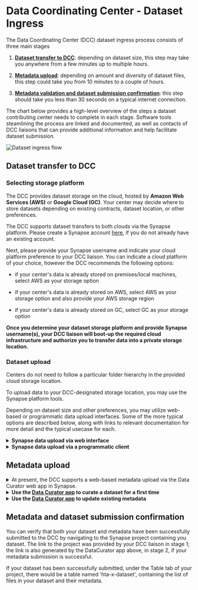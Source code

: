 # Data Coordinating Center - Dataset Ingress

The Data Coordinating Center (DCC) dataset ingress process consists of three main stages

1. [__Dataset transfer to DCC__](#data_transfer): depending on dataset size, this step may take you anywhere from a few minutes up to multiple hours.

2. [__Metadata upload__](#metadata_upload): depending on amount and diversity of dataset files, this step could take you from 10 minutes to a couple of hours.

3. [__Metadata validation and dataset submission confirmation__](#submission_confirmation): this step should take you less than 30 seconds on a typical internet connection.

The chart below provides a high-level overview of the steps a dataset contributing center needs to complete in each stage. Software tools steamlining the process are linked and documented, as well as contacts of DCC liaisons that can provide additional information and help facilitate dataset submission.

![Dataset ingress flow](https://github.com/Sage-Bionetworks/HTAN-data-pipeline/blob/dev/doc/img/overall_ingress_flow.png)

<a name = "data_transfer"></a>
## Dataset transfer to DCC

### Selecting storage platform

The DCC provides dataset storage on the cloud, hosted by __Amazon Web Services (AWS)__ or __Google Cloud (GC)__. 
Your center may decide where to store datasets depending on existing contracts, dataset location, or other preferences. 

The DCC supports dataset transfers to both clouds via the Synapse platform. Please create a Synapse account <a href="https://www.synapse.org/" target = "_blank">here</a>, if you do not already have an existing account. 

Next, please provide your Synapse username and indicate your cloud platform preference to your DCC liaison. You can indicate a cloud platform of your choice, however the DCC recommends the following options:

- if your center's data is already stored on premises/local machines, select AWS as your storage option

- if your center's data is already stored on AWS, select AWS as your storage option and also provide your AWS storage region

- if your center's data is already stored on GC, select GC as your storage option

__Once you determine your dataset storage platform and provide Synapse username(s), your DCC liaison will boot-up the required cloud infrastructure and authorize you to transfer data into a private storage location.__

### Dataset upload

Centers do not need to follow a particular folder hierarchy in the provided cloud storage location.

To upload data to your DCC-designated storage location, you may use the Synapse platform tools.

Depending on dataset size and other preferences, you may utilize web-based or programmatic data upload interfaces. Some of the more typical options are described below, along with links to relevant documentation for more detail and the typical usecase for each.

<details><summary><b>Synapse data upload via web interface</b></summary>
<blockquote>
This option would typically be useful for uploading files residing on your local machine to a Synapse cloud storage location. You can follow the steps below to complete a data upload:

  <details><summary>Navigate to your project, following the Synapse link provided by your DCC liaison</summary> 
  <blockquote> If prompted, please login with your Synapse account (or an associated Google account).</blockqoute>
  </details>

  <details><summary>Create a folder to store your first dataset.</summary>
  <blockquote>
    
  - Go to the Files tab 
     
<img width="1419" alt="Screen Shot 2019-10-15 at 4 03 02 PM" src="https://user-images.githubusercontent.com/15043209/66940461-d7ec6600-eff9-11e9-9825-18b6b1e3f014.png">
    
   - Create a folder (click on Files Tools -> Add New folder) 
    
<img width="1420" alt="Screen Shot 2019-10-15 at 4 03 13 PM" src="https://user-images.githubusercontent.com/15043209/66940495-e20e6480-eff9-11e9-8119-0c867b36cc65.png">
  </blockquote>
  </details>

  <details><summary>Go to your folder and upload the files from your dataset (click on Folder tools -> Upload or Link to a File)</summary>
  <blockquote>

<img width="1421" alt="Screen Shot 2019-10-15 at 4 03 22 PM" src="https://user-images.githubusercontent.com/15043209/66940511-ea669f80-eff9-11e9-9060-1095ed6682f9.png">

   * Once uploaded you can preview your files:
<img width="1422" alt="Screen Shot 2019-10-15 at 4 03 55 PM" src="https://user-images.githubusercontent.com/15043209/66940539-f6eaf800-eff9-11e9-8988-57ad3c0b2ab6.png">
  </blockquote>
  </details>
</blockquote>
</details>

<details><summary><b>Synapse data upload via a programmatic client</b></summary>
<blockquote>
This option would typically be most suitable for upload of files residing on a cloud or your local machine; and in case of uploading large-number and/or large-size files.

You can modify the Python code vignette below for your particular dataset upload. For equivalent functionality in R or CLI, please refer to the Synapse documentation [here](https://docs.synapse.org/articles/getting_started_clients.html). 

To get started, first install the Synapse Python client:

```
pip install synapseclient
```

- To upload a dataset from a local folder to a Synapse storage location, you can modify the script below

```python
# the python Synapse client module
import synapseclient

# Synapse will organize your data files in a folder within project
# these are the corresponding Synapse modules
from synapseclient import Project, Folder, File

# Name an dcreate the folder that will store your dataset; 
# you can use a name representative for your particular dataset, e.g. hta-x-dataset
# for the parent parameter, please enter the synapse project ID provided by your DCC liaison
data_folder = Folder('hta-x-dataset', parent='syn123')

# create the folder on Synapse
data_folder = syn.store(data_folder)

# point to files you'd like to upload in your dataset; note that the description field is optional
# the code below would upload two files to your folder
test_entity = File('/path/to/data/file1.txt', description='file 1', parent=data_folder)
test_entity = syn.store(test_entity)

test_entity = File('/path/to/data/file1.txt', description='file 2', parent=data_folder)
test_entity = syn.store(test_entity)
```

<!--
* Dataset upload from an existing S3 location to Synapse:

```python
if (isAwesome){
  return true
}
```
-->
</blockquote>
</details>


<!--
<details><summary><b>AWS data upload via web interface</b></summary>
<blockquote>
This option would typically be useful for upload of files residing on your local machine to an AWS S3 storage location. You can follow the steps below to complete a data upload.

<details><summary>Login to your AWS console</summary> 
  <blockquote>Please login using the AWS account you have provided to your DCC liaison, in order to access the DCC AWS bucket.   </blockquote>
</details>

<details><summary>Navigate to the storage-bucket location provided by your DCC liaison</summary>
 <blockquote>
   
 * To find a bucket named 'hta-x' you can click on Services -> S3
 ![AWS S3 navigation](https://github.com/Sage-Bionetworks/HTAN-data-pipeline/blob/dev/doc/img/aws_s3_console.png)
 

 * Locate the hta-x bucket in the list and click on it to various the bucket management options
  ![AWS S3 bucket](https://github.com/Sage-Bionetworks/HTAN-data-pipeline/blob/dev/doc/img/aws_bucket_view.png)
  
</blockquote>
</details>

<details><summary>Create a folder to store your first dataset and upload your files there</summary>
 <blockquote>

* Click on 'Create folder'; name your folder to reflect the dataset name you'd like (e.g. hta-x-dataset); you can proceed with the default bucket settings for the folder
![AWS S3 dataset](https://github.com/Sage-Bionetworks/HTAN-data-pipeline/blob/dev/doc/img/aws_create_dataset.png)

* Click on the folder that you have created; click 'Upload'; you can drag and drop or browse to the files you'd like to upload
![AWS S3 upload](https://github.com/Sage-Bionetworks/HTAN-data-pipeline/blob/dev/doc/img/aws_dataset_upload.png)

</blockquote>
</details>

</blockquote>
</details>


<details><summary><b>AWS data upload via command line client</b></summary>
<blockquote>
This option would typically be most suitable for upload of files residing on a cloud or your local machine; and in case of uploading large-number and/or large-size files.

You can modify the CLI code vignette below for your particular dataset upload. For equivalent functionality in Python, please refer to the AWS documentation [here](https://boto3.amazonaws.com/v1/documentation/api/latest/index.html). 

- To upload a dataset from a local folder to a S3 storage location, you can modify the script below
```
CLI code
```

- To copy a dataset from an existing S3 bucket to another AWS S3 storage location, you can modify the script below
```
CLI code
```
</blockquote>
</details>


<details><summary><b>Google Cloud (GC) data upload via web interface</b></summary>
<blockquote>
This option would typically be useful for upload of files residing on your local machine to a Google Cloud Bucket (GCB) storage location. You can follow the steps below to complete a data upload:

Navigate to the GC storage location provided by your DCC liaison, which would look like:
ht<span>tps://</span>storage.cloud.google.com/hta-x

![GC console project screenshot](https://github.com/Sage-Bionetworks/HTAN-data-pipeline/blob/dev/doc/img/gc_project_console.png)

Click on the folder corresponding to your dataset, e.g. hta-x-dataset 

Drag and drop files; or use the 'Upload files' (or 'Upload folder') buttons. 

When your files have been uploaded successfully you should see them in your console:

![GC console project screenshot](https://github.com/Sage-Bionetworks/HTAN-data-pipeline/blob/dev/doc/img/gc_file_upload_complete.png)
</blockquote>
</details>

<details><summary><b>Google Cloud (GC) data upload via a programmatic client</b></summary>
<blockquote>
This option would typically be most suitable for upload of files residing on a cloud or your local machine; and in case of uploading large-number and/or large-size files.

To get started with the Python Google Cloud client library, if you have not already, on your command line please run

```
pip install --upgrade google-cloud-storage google-auth oauthlib
```

You can modify the Python code vignettes below for your particular dataset upload. For equivalent functionality in other programming languages, or for more details on installing Python, please refer to the GC documentation [here](https://cloud.google.com/storage/docs/reference/libraries).


- To upload a dataset from a local folder to a GC storage location provided by a DCC liaison, you can modify the script below

```python

# library that allows interacting with Google CLoud Buckets
from google.cloud import storage

# Explicitly use service account credentials by specifying the private key
# file provided by your DCC liaison
client = storage.Client.from_service_account_json('DCC_hta-x_credentials.json')
        
# specify GC bucket provided by your DCC liaison
bucket = client.get_bucket('hta-x')

# prepare a location for the uploaded file (e.g. the dataset folder in the DCC provided bucket)
blob = bucket.blob('hta-x-dataset/file1.txt')
# upload the file to the bucket by specifying the path to the local file you want to upload
blob.upload_from_filename('./file1.txt')

# note that the GC storage client supports various options (e.g. returniung signed url to uploaded objects; please refer to more detailed documentation here: https://googleapis.dev/python/storage/latest/client.html)
```

- To copy a dataset from an existing GCB bucket to a GCB storage location provided by a DCC liaison, you can modify the script below

```python
"""Copies a blob from your storage bucket to a DCC bucket."""
client = storage.Client.from_service_account_json('DCC_hta-x_credentials.json')

# specify your (source) bucket
source_bucket = client.get_bucket('your bucket name')
# specify the source file (including path to the source file in your bucket, if the file is in a folder in your bucket)
source_blob = source_bucket.blob('path to file in your bucket')

# specify the DCC provided bucket name
destination_bucket = storage_client.get_bucket('hta-x')

# prepare a location for the copied file on the DCC provided bucket (e.g. the dataset folder in the DCC provided bucket)
new_blob = source_bucket.copy_blob(source_blob, destination_bucket, 'hta-x/hta-x-dataset')

 print('File {} in bucket {} copied to file {} in bucket {}.'.format(
        source_blob.name, source_bucket.name, new_blob.name,
        destination_bucket.name))
```
</blockquote>
</details>
-->
</hr>

<a name="metadata_upload"></a>
## Metadata upload

<details><summary>At present, the DCC supports a web-based metadata upload via the Data Curator web app in Synapse.</summary> 
 <blockquote>
  
   We are working on providing 
   
   1. a Python package for programmatic metadata upload and management; 
   and 
   2. an API for programmatic metadata upload and management. 
   
   These will be available in the next release of the DCC data pipeline. Please check with your DCC liaison on details.
 
 </blockquote>
</details>

<details><summary><b>Use the <a href = "https://www.synapse.org/#!Wiki:syn20681266/ENTITY">Data Curator app</a> to curate a dataset for a first time</b></summary>
  <blockquote>
    
   You have already transfered your dataset to the DCC - congratulations! If you have not, please follow the instructions [here](#data_transfer). 
    
   Please provide the metadata for your dataset using the Data Curator app. Here we assume your dataset is named 'hta-x-dataset'.
    
  <details><summary>Access the <a href = "https://www.synapse.org/#!Wiki:syn20681266/ENTITY">Data Curator app</a></summary>
  <blockquote>
  
  If you are prompted to login to Synapse, please use your Synapse account (or associated Google account).
  
  </blockquote>
  </details>
  
  <details><summary>In the app, from the first tab, select your project (e.g. hta-x, corresponds to your bucket name if you have uploaded your dataset directly to a AWS or GC bucket); your dataset (e.g. hta-x-dataset, corresponds to a folder name in your bucket); and the metadata template you would like to use (e.g. scRNASeq if providing metadata for a scRNASeq dataset); if you don't see the correct template for your dataset, you can select the "Minimal Metadata" template and <i>contact your DCC liaison</i>.</summary>
  <blockquote>
    
![DataCurator project selection](https://github.com/Sage-Bionetworks/HTAN-data-pipeline/blob/dev/doc/img/data_curator_project_selection.png)   
   
  </blockquote>
  </summary>
</details>
  

<details><summary>Once you have selected your dataset and metadata template, navigate to the second tab "Get Metadata Template" and click on "Link to Google Sheets Template". This will generate a link to a Google spreadsheet containing an empty template for you to complete with metadata, for each of the files in your dataset. </summary>
  <blockquote>

<img width="1419" alt="3" src="https://user-images.githubusercontent.com/15043209/66961248-10546a00-f023-11e9-8cc0-fd5e4f07dd08.png">
 
 <img width="1418" alt="4" src="https://user-images.githubusercontent.com/15043209/66961254-15b1b480-f023-11e9-872b-2e7d6521b898.png">
 
 </blockquote>
  </details>

<details><summary>You can fill out the sheet on the web, using dropdowns with allowed values and other standard Google Sheet features.</summary>
  <blockquote>

 <img width="1430" alt="5" src="https://user-images.githubusercontent.com/15043209/66961318-41349f00-f023-11e9-9107-466bdab77034.png"> 
 
<img width="1434" alt="Screen Shot 2019-10-15 at 4 06 43 PM" src="https://user-images.githubusercontent.com/15043209/66962305-86f26700-f025-11e9-92dc-254a75ef41f9.png">

Note that you can also save the spreadsheet as a CSV file and use a method of your choice to fill it out. The metadata CSV will be validated by the Data Curator app before submission in any case.
  
 </blockquote>
 </details>
  

<details><summary>Once filled in, you can save your spreadsheet as a CSV (File -> Download -> Comma-separated Value...)</summary>
  <blockquote>
    
<img width="1428" alt="Screen Shot 2019-10-15 at 4 07 06 PM" src="https://user-images.githubusercontent.com/15043209/66962318-8fe33880-f025-11e9-8426-4ce26de5a2c9.png">

  </blockquote>
</details>

<details><summary>Next: navigate to the third tab "Submit & Validate Metadata"</summary>
  <blockquote>

<img width="1422" alt="Screen Shot 2019-10-15 at 4 07 36 PM" src="https://user-images.githubusercontent.com/15043209/66962329-95d91980-f025-11e9-9fe4-7c44b0d13d42.png">

  </blockquote>
</details>

<details><summary>Upload your saved CSV.</summary>
  <blockquote>

<img width="1417" alt="Screen Shot 2019-10-15 at 4 08 00 PM" src="https://user-images.githubusercontent.com/15043209/66962344-9e315480-f025-11e9-9547-9d5ca3d713ca.png">


 * If upload was successful, you will see your  metadata entries in the Metadata Preview 

<img width="1402" alt="Screen Shot 2019-10-15 at 4 08 14 PM" src="https://user-images.githubusercontent.com/15043209/66962357-a5586280-f025-11e9-8eb8-7acfc48a54ef.png">

  </blockquopte>
</details>

<details><summary>Click "Validate Metadata"</summary>
 <blockquote>
   
 * If your metadata is valid, you will see a corresponding message and a "Submit" button will become available.
 
<img width="1404" alt="Screen Shot 2019-10-15 at 4 08 39 PM" src="https://user-images.githubusercontent.com/15043209/66962370-aab5ad00-f025-11e9-890b-8a2b3209c202.png">

* Clicking the "Submit" button confirms that this dataset has been curated according to the relevant DCC  data model. You will receive a link to your metadata in the Synapse system.

<img width="1413" alt="Screen Shot 2019-10-15 at 4 08 50 PM" src="https://user-images.githubusercontent.com/15043209/66962379-b1442480-f025-11e9-9407-34dc6e33952d.png">

</blockquote>
</details>


<details><summary> <span style="color:green">If your metadata has been validated and submitted successfully, your metadata will appear in the "Files and Metadata" Table in your Synapse Project.</span></summary>
  <blockquote>

<img width="1426" alt="Screen Shot 2019-10-15 at 4 13 12 PM" src="https://user-images.githubusercontent.com/15043209/66963842-98d60900-f029-11e9-83d9-cb81d0842624.png">

  </blockquote>
</details>


<details><summary><span style="color:red"> If you receive an error upon pressing the "Validate Metadata" button, the metadata template-cells causing the error will be highlighted, along with a corresponding list of error details</span></summary>
  <blockquote>
  
<img width="1401" alt="Screen Shot 2019-10-15 at 4 28 03 PM" src="https://user-images.githubusercontent.com/15043209/66964059-4ea15780-f02a-11e9-96ad-cf7e236f0012.png">

* You can edit your file in a Google spreadsheet (click the link following the errors) and re-download it as a CSV.

<img width="1130" alt="Screen Shot 2019-10-15 at 4 28 34 PM" src="https://user-images.githubusercontent.com/15043209/66964181-bbb4ed00-f02a-11e9-95ef-2b8e8c3053fe.png">

* Upload your file and see your metadata updates reflected

<img width="1417" alt="Screen Shot 2019-10-15 at 4 28 53 PM" src="https://user-images.githubusercontent.com/15043209/66964212-d38c7100-f02a-11e9-9ce4-68bbac611bfc.png">

* Press the "Validate Metadata" button again

<img width="1398" alt="Screen Shot 2019-10-15 at 4 29 02 PM" src="https://user-images.githubusercontent.com/15043209/66964227-e010c980-f02a-11e9-99f1-b7f06c42c3e5.png">

* If all erros have been resolved, you can submit your validated metadata

<img width="1397" alt="Screen Shot 2019-10-15 at 4 29 14 PM" src="https://user-images.githubusercontent.com/15043209/66964257-f1f26c80-f02a-11e9-90d7-18f9459dab85.png">

* Please contact your DCC liaison if you cannot resolve a metadata error; or have questions regarding metadata submission.

  </blockquote>
</details>

  </blockquote>
</details>

<details><summary><b>Use the <a href = "https://www.synapse.org/#!Wiki:syn20681266/ENTITY">Data Curator app</a> to update existing metadata</b></summary>
  <blockquote>
    
   You have already transfered your dataset to the DCC, and have provided metadata successfully - congratulations! 
     
   Now you'd like to update your metadata in order to 
   
   * correct mistake(s) 
   * provide further/change metadata to comply with a new iteration of the DCC data model affecting your datasets' metadata
   * provide metadata for files that have been added to your dataset
       
  <details><summary>Access the <a href = "https://www.synapse.org/#!Wiki:syn20681266/ENTITY">Data Curator app</a></summary>
  <blockquote>
  
  If you are prompted to login to Synapse, please use your Synapse account (or associated Google account).
  
  </blockquote>
  </details>
  
  <details><summary>In the app, from the first tab, select your project (e.g. hta-x, corresponds to your bucket name if you have uploaded your dataset directly to a AWS or GC bucket); your dataset (e.g. hta-x-dataset, corresponds to a folder name in your bucket); and the metadata template you would like to use (e.g. scRNASeq if providing metadata for a scRNASeq dataset); if you don't see the correct template for your dataset, you can select the "Minimal Metadata" template and <i>contact your DCC liaison</i>.</summary>
  <blockquote>
    
 ![DataCurator project selection](https://github.com/Sage-Bionetworks/HTAN-data-pipeline/blob/dev/doc/img/data_curator_project_selection.png)   
   
  </blockquote>
  </summary>
</details>
  

<details><summary>Once you have selected your dataset and metadata template, navigate to the second tab "Get Metadata Template" and under "Have Previously Submitted Metadata?" click on 'Link to Google Sheets'. This will generate a link to a Google spreadsheet containing the metadata available for each of the files in your dataset.</summary>
  <blockquote>

<img width="1419" alt="3" src="https://user-images.githubusercontent.com/15043209/66961248-10546a00-f023-11e9-8cc0-fd5e4f07dd08.png">
 
 ![Data Curator metadata update google sheets link](https://github.com/Sage-Bionetworks/HTAN-data-pipeline/blob/dev/doc/img/data_curator_metadata_update.png)
 
 </blockquote>
  </details>

<details><summary>You can fill out the sheet on the web, using dropdowns with allowed values and other standard Google Sheet features.</summary>
  <blockquote>
 
<img width="1434" alt="Screen Shot 2019-10-15 at 4 06 43 PM" src="https://user-images.githubusercontent.com/15043209/66962305-86f26700-f025-11e9-92dc-254a75ef41f9.png">

Note that you can also save the spreadsheet as a CSV file and use a method of your choice to fill it out. The metadata CSV will be validated by the Data Curator app before submission in any case.
  
 </blockquote>
 </details>
  

<details><summary>Once updated, you can save your spreadsheet as a CSV (File -> Download -> Comma-separated Value...)</summary>
  <blockquote>
    
<img width="1428" alt="Screen Shot 2019-10-15 at 4 07 06 PM" src="https://user-images.githubusercontent.com/15043209/66962318-8fe33880-f025-11e9-8426-4ce26de5a2c9.png">

  </blockquote>
</details>

<details><summary>Next: navigate to the third tab "Submit & Validate Metadata"</summary>
  <blockquote>

<img width="1422" alt="Screen Shot 2019-10-15 at 4 07 36 PM" src="https://user-images.githubusercontent.com/15043209/66962329-95d91980-f025-11e9-9fe4-7c44b0d13d42.png">

  </blockquote>
</details>

<details><summary>Upload your saved CSV.</summary>
  <blockquote>

<img width="1417" alt="Screen Shot 2019-10-15 at 4 08 00 PM" src="https://user-images.githubusercontent.com/15043209/66962344-9e315480-f025-11e9-9547-9d5ca3d713ca.png">


 * If upload was successful, you will see your  metadata entries in the Metadata Preview 

<img width="1402" alt="Screen Shot 2019-10-15 at 4 08 14 PM" src="https://user-images.githubusercontent.com/15043209/66962357-a5586280-f025-11e9-8eb8-7acfc48a54ef.png">

  </blockquopte>
</details>

<details><summary>Click "Validate Metadata"</summary>
 <blockquote>
   
 * If your metadata is valid, you will see a corresponding message and a "Submit" button will become available.
 
<img width="1404" alt="Screen Shot 2019-10-15 at 4 08 39 PM" src="https://user-images.githubusercontent.com/15043209/66962370-aab5ad00-f025-11e9-890b-8a2b3209c202.png">

* Clicking the "Submit" button confirms that this dataset has been curated according to the latest DCC  data model. You will receive a link to your metadata in the Synapse system.

<img width="1413" alt="Screen Shot 2019-10-15 at 4 08 50 PM" src="https://user-images.githubusercontent.com/15043209/66962379-b1442480-f025-11e9-9407-34dc6e33952d.png">

</blockquote>
</details>


<details><summary> <span style="color:green">If your metadata has been validated and submitted successfully, your metadata will appear in the "Files and Metadata" Table in your Synapse Project.</span></summary>
  <blockquote>

<img width="1426" alt="Screen Shot 2019-10-15 at 4 13 12 PM" src="https://user-images.githubusercontent.com/15043209/66963842-98d60900-f029-11e9-83d9-cb81d0842624.png">

  </blockquote>
</details>


<details><summary><span style="color:red"> If you receive an error upon pressing the "Validate Metadata" button, the metadata template-cells causing the error will be highlighted, along with a corresponding list of error details</span></summary>
  <blockquote>
  
<img width="1401" alt="Screen Shot 2019-10-15 at 4 28 03 PM" src="https://user-images.githubusercontent.com/15043209/66964059-4ea15780-f02a-11e9-96ad-cf7e236f0012.png">

* You can edit your file in a Google spreadsheet (click the link following the errors) and re-download it as a CSV.

<img width="1130" alt="Screen Shot 2019-10-15 at 4 28 34 PM" src="https://user-images.githubusercontent.com/15043209/66964181-bbb4ed00-f02a-11e9-95ef-2b8e8c3053fe.png">

* Upload your file and see your metadata updates reflected

<img width="1417" alt="Screen Shot 2019-10-15 at 4 28 53 PM" src="https://user-images.githubusercontent.com/15043209/66964212-d38c7100-f02a-11e9-9ce4-68bbac611bfc.png">

* Press the "Validate Metadata" button again

<img width="1398" alt="Screen Shot 2019-10-15 at 4 29 02 PM" src="https://user-images.githubusercontent.com/15043209/66964227-e010c980-f02a-11e9-99f1-b7f06c42c3e5.png">

* If all erros have been resolved, you can submit your validated metadata

<img width="1397" alt="Screen Shot 2019-10-15 at 4 29 14 PM" src="https://user-images.githubusercontent.com/15043209/66964257-f1f26c80-f02a-11e9-90d7-18f9459dab85.png">

* Please contact your DCC liaison if you cannot resolve a metadata error; or have questions regarding metadata updates and submission.

  </blockquote>
</details>
  
  </blockquote>
</details>
  
<a name="submission_confirmation"></a>
## Metadata and dataset submission confirmation

You can verify that both your dataset and metadata have been successfully submitted to the DCC by navigating to the Synapse project containing you dataset. The link to the project was provided by your DCC liaison in stage 1; the link is also generated by the DataCurator app above, in stage 2, if your metadata submission is successful. 

If your dataset has been successfully submitted, under the Table tab of your project, there would be a table named 'hta-x-dataset', containing the list of files in your dataset and their metadata. 
